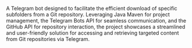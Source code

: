 A Telegram bot designed to facilitate the efficient download of specific subfolders from a Git repository. Leveraging Java Maven for project 
management, the Telegram Bots API for seamless communication, and the GitHub API for repository interaction, the project showcases a streamlined 
and user-friendly solution for accessing and retrieving targeted content from Git repositories via Telegram.

